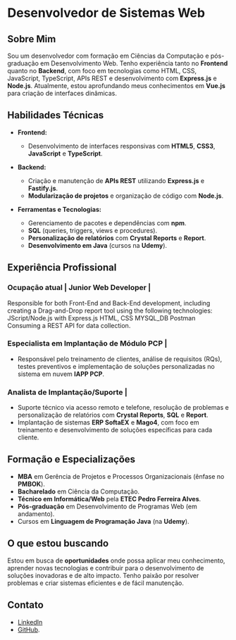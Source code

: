 # Desenvolvedor de Sistemas Web
## Sobre Mim
Sou um desenvolvedor com formação em Ciências da Computação e pós-graduação em Desenvolvimento Web. Tenho experiência tanto no **Frontend** quanto no **Backend**, com foco em tecnologias como HTML, CSS, JavaScript, TypeScript, APIs REST e desenvolvimento com **Express.js** e **Node.js**. Atualmente, estou aprofundando meus conhecimentos em **Vue.js** para criação de interfaces dinâmicas.
## Habilidades Técnicas
- **Frontend:**
  - Desenvolvimento de interfaces responsivas com **HTML5**, **CSS3**, **JavaScript** e **TypeScript**.

- **Backend:**
  - Criação e manutenção de **APIs REST** utilizando **Express.js** e **Fastify.js**.
  - **Modularização de projetos** e organização de código com **Node.js**.
- **Ferramentas e Tecnologias:**
  - Gerenciamento de pacotes e dependências com **npm**.
  - **SQL** (queries, triggers, views e procedures).
  - **Personalização de relatórios** com **Crystal Reports** e **Report**.
  - **Desenvolvimento em Java** (cursos na **Udemy**).
  
## Experiência Profissional
### Ocupação atual | Junior Web Developer |
Responsible for both Front-End and Back-End development, including creating a Drag-and-Drop report tool using the following technologies:
JScript/Node.js with Express.js
HTML, CSS
MYSQL_DB
Postman
Consuming a REST API for data collection.
### Especialista em Implantação de Módulo PCP | 
- Responsável pelo treinamento de clientes, análise de requisitos (RQs), testes preventivos e implementação de soluções personalizadas no sistema em nuvem **IAPP PCP**.
### Analista de Implantação/Suporte | 
- Suporte técnico via acesso remoto e telefone, resolução de problemas e personalização de relatórios com **Crystal Reports**, **SQL** e **Report**.
- Implantação de sistemas **ERP SoftaEX** e **Mago4**, com foco em treinamento e desenvolvimento de soluções específicas para cada cliente.
## Formação e Especializações
- **MBA** em Gerência de Projetos e Processos Organizacionais (ênfase no **PMBOK**).
- **Bacharelado** em Ciência da Computação.
- **Técnico em Informática/Web** pela **ETEC Pedro Ferreira Alves**.
- **Pós-graduação** em Desenvolvimento de Programas Web (em andamento).
- Cursos em **Linguagem de Programação Java** (na **Udemy**).
## O que estou buscando
Estou em busca de **oportunidades** onde possa aplicar meu conhecimento, aprender novas tecnologias e contribuir para o desenvolvimento de soluções inovadoras e de alto impacto. Tenho paixão por resolver problemas e criar sistemas eficientes e de fácil manutenção.
## Contato
- [LinkedIn](www.linkedin.com/in/julio-cesar-de-campos-b0272132)
- [GitHub](https://github.com/Julio-Portfolio/Julio-Portfolio).
